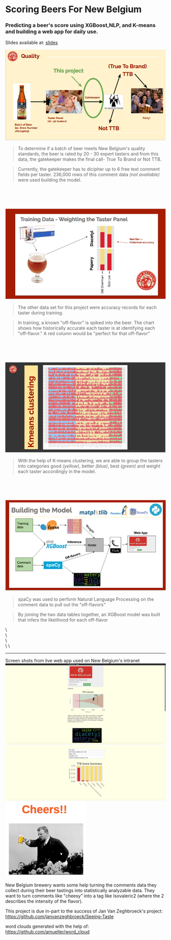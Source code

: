 # Scoring Beers For New Belgium
### Predicting a beer's score using XGBoost,NLP, and K-means and building a web app for daily use.

Slides available at:  [slides](https://docs.google.com/presentation/d/1J8WPJ5li_JKKvwMSkTPeRAsvcDAzBeEdkMxWl9er1vY/edit#slide=id.gcb9a0b074_1_0)


![overview](charts/imgs/project_overview.png)
> To determine if a batch of beer meets New Belgium's quality standards, the beer is rated by 20 - 30 expert tasters and from this data, the gatekeeper makes the final call- True To Brand or Not TTB.  

> Currently, the gatekeeper has to dicipher up to 6 free text comment fields per taster.  236,000 rows of this comment data _(not available)_ were used building the model.

\
\
\
\
![training](charts/imgs/training_data.png)
> The other data set for this project were accuracy records for each taster during training.

> In training, a known "off-flavor" is spiked into the beer. The chart shows how historically accurate each taster is at identifying each "off-flavor."  A red column would be "perfect for that off-flavor"

\
\
\
\
![cluster](charts/imgs/k_cluster.png)
> With the help of K-means clustering, we are able to group the tasters into categories good _(yellow)_, better _(blue)_, best _(green)_ and weight each taster accordingly in the model.

\
\
\
\
![model](charts/imgs/model_overview.png)
> spaCy was used to perform Natural Language Processing on the comment data to pull out the "off-flavors"

> By joining the two data tables together, an XGBoost model was built that infers the likelihood for each off-flavor

\ \
\ \
\ \
\ \


***
Screen shots from live web app used on New Belgium's intranet
![top](charts/imgs/nbb_web_app_top.png)
![bottom](charts/imgs/nbb_web_app_bottom.png)
![cheers](charts/imgs/cheers.png)




New Belgium brewery wants some help turning the comments data they collect during their beer tastings into statistically analyzable data.  They want to turn comments like "cheesy" into a tag like Isovaleric2 (where the 2 describes the intensity of the flavor).



This project is due in-part to the success of Jan Van Zeghbroeck's project:
https://github.com/janvanzeghbroeck/Seeing-Taste

word clouds generated with the help of:
https://github.com/amueller/word_cloud
